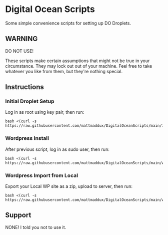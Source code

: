 # Digital Ocean Scripts

Some simple convenience scripts for setting up DO Droplets.

## WARNING ##

DO NOT USE!

These scripts make certain assumptions that might not be true in your circumstance. They may lock out out of your machine. Feel free to take whatever you like from them, but they're nothing special.


## Instructions

### Initial Droplet Setup

Log in as root using key pair, then run:

``` shell
bash <(curl -s https://raw.githubusercontent.com/mattmaddux/DigitalOceanScripts/main/initial_setup.sh)
```

### Wordpress Install

After previous script, log in as sudo user, then run:

``` shell
bash <(curl -s https://raw.githubusercontent.com/mattmaddux/DigitalOceanScripts/main/wordpress_install.sh)
```


### Wordpress Import from Local

Export your Local WP site as a zip, upload to server, then run:

``` shell
bash <(curl -s https://raw.githubusercontent.com/mattmaddux/DigitalOceanScripts/main/wordpress_import.sh)
```


## Support

NONE! I told you not to use it.
